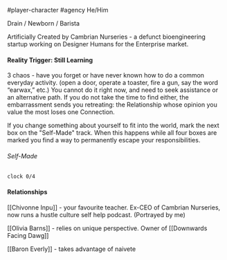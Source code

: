#player-character #agency
He/Him

Drain / Newborn / Barista

Artificially Created by Cambrian Nurseries - a defunct bioengineering startup working on Designer Humans for the Enterprise market.

#### Reality Trigger: Still Learning
3 chaos - have you forget or have never known how to do a common everyday activity. (open a door, operate a toaster, fire a gun, say the word “earwax,” etc.)
You cannot do it right now, and need to seek assistance or an alternative path. If you do not take the time to find either, the embarrassment sends you retreating: the Relationship whose opinion you value the most loses one Connection.

If you change something about yourself to fit into the world, mark the next box on the "Self-Made" track. When this happens while all four boxes are marked you find a way to permanently escape your responsibilities.

###### Self-Made
`clock 0/4`

#### Relationships
[[Chivonne Inpu]] - your favourite teacher. Ex-CEO of Cambrian Nurseries, now runs a hustle culture self help podcast. (Portrayed by me)

[[Olivia Barns]] - relies on unique perspective. Owner of [[Downwards Facing Dawg]]

[[Baron Everly]] - takes advantage of naivete 



